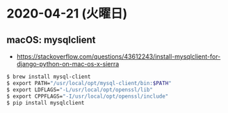 # 2020-04-21 (火曜日)

## macOS: mysqlclient

- https://stackoverflow.com/questions/43612243/install-mysqlclient-for-django-python-on-mac-os-x-sierra


~~~bash
$ brew install mysql-client
$ export PATH="/usr/local/opt/mysql-client/bin:$PATH"
$ export LDFLAGS="-L/usr/local/opt/openssl/lib"
$ export CPPFLAGS="-I/usr/local/opt/openssl/include"
$ pip install mysqlclient
~~~
